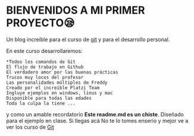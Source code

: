 # **BIENVENIDOS A MI PRIMER PROYECTO**😪
Un blog increible para el curso de [git](https://platzi.com/home/clases/1557-git-github/19977-readmemd-es-una-excelente-practica/ "git") y para el desarrollo personal.

En este curso desarrollaremos:

	*Todos los comandos de Git
	El flujo de trabajo en Github
	El verdadero amor por las buenas prácticas
	Trucos muy locos del profesor
	Las personalidades múltiples de Freddy
	Creado por el increible Platzi Team
	Ingluye ejemplos en windows, linus y mac 
	Disponible para todas las edades 
    Toda la culpa la tiene ...
y como un amable recordatorio **Este readme.md es un chiste**.
 Diseñado para el ejemplo en clase. Si llegas acá No te lo tomes enserio y mejor ve a ver los curso de [Git](https://platzi.com/cursos/git-github/ "Git")